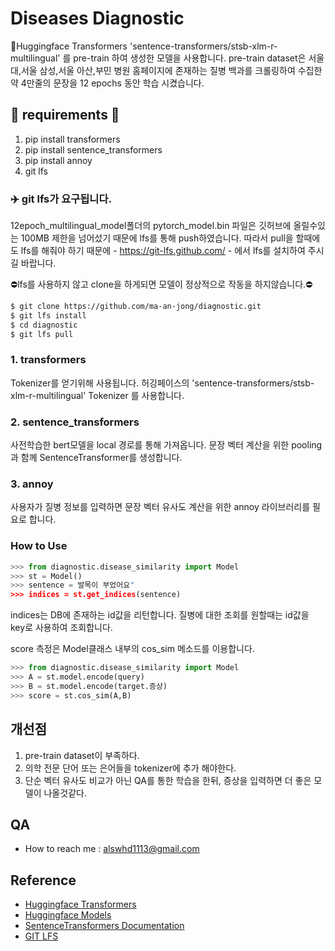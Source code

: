 # Diseases Diagnostic 

🤗Huggingface Transformers 'sentence-transformers/stsb-xlm-r-multilingual' 를 pre-train 하여 생성한 모델을 사용합니다.
pre-train dataset은 서울대,서울 삼성,서울 아산,부민 병원 홈페이지에 존재하는 질병 백과를 크롤링하여 수집한 약 4만줄의 문장을 12 epochs 동안 학습 시켰습니다.

## 🚨 requirements 🚨
1. pip install transformers
2. pip install sentence_transformers
3. pip install annoy
4. git lfs

### ✈️ git lfs가 요구됩니다.
 12epoch_multilingual_model폴더의 pytorch_model.bin 파일은 깃허브에 올릴수있는 100MB 제한을 넘어섰기 때문에 lfs를 통해 push하였습니다.
 따라서 pull을 할때에도 lfs를 해줘야 하기 때문에 - https://git-lfs.github.com/ - 에서 lfs를 설치하여 주시길 바랍니다.
 
 ⛔lfs를 사용하지 않고 clone을 하게되면 모델이 정상적으로 작동을 하지않습니다.⛔
 
 ```bash
$ git clone https://github.com/ma-an-jong/diagnostic.git
$ git lfs install
$ cd diagnostic
$ git lfs pull
```

### 1. transformers
 Tokenizer를 얻기위해 사용됩니다.  허깅페이스의 'sentence-transformers/stsb-xlm-r-multilingual' Tokenizer 를 사용합니다.

### 2. sentence_transformers
 사전학습한 bert모델을 local 경로를 통해 가져옵니다. 문장 벡터 계산을 위한 pooling과 함께 SentenceTransformer를 생성합니다.

### 3. annoy
 사용자가 질병 정보를 입력하면 문장 벡터 유사도 계산을 위한 annoy 라이브러리를 필요로 합니다.

### How to Use

```python
>>> from diagnostic.disease_similarity import Model
>>> st = Model()
>>> sentence = 발목이 부었어요"
>>> indices = st.get_indices(sentence)
```
indices는 DB에 존재하는 id값을 리턴합니다. 질병에 대한 조회를 원할때는 id값을 key로 사용하여 조회합니다.

score 측정은 Model클래스 내부의 cos_sim 메소드를 이용합니다.

```python
>>> from diagnostic.disease_similarity import Model
>>> A = st.model.encode(query)
>>> B = st.model.encode(target.증상)
>>> score = st.cos_sim(A,B)
```
## 개선점
 1. pre-train dataset이 부족하다.
 2. 의학 전문 단어 또는 은어들을 tokenizer에 추가 해야한다.
 3. 단순 벡터 유사도 비교가 아닌 QA를 통한 학습을 한뒤, 증상을 입력하면 더 좋은 모델이 나올것같다.
## QA
 - How to reach me : alswhd1113@gmail.com

## Reference
- [Huggingface Transformers](https://github.com/huggingface/transformers)
- [Huggingface Models](https://huggingface.co/sentence-transformers/stsb-xlm-r-multilingual)
- [SentenceTransformers Documentation](https://www.sbert.net/)
- [GIT LFS](https://newsight.tistory.com/330)
